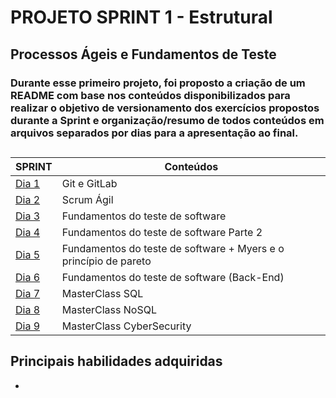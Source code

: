 # PROJETO SPRINT 1 - Estrutural

## Processos Ágeis e Fundamentos de Teste

### Durante esse primeiro projeto, foi proposto a criação de um README com base nos conteúdos disponibilizados para realizar o objetivo de versionamento dos exercícios propostos durante a Sprint e organização/resumo de todos conteúdos em arquivos separados por dias para a apresentação ao final.

##

| SPRINT                                                                                             | Conteúdos                                                               |
| -------------------------------------------------------------------------------------------------- | ----------------------------------------------------------------------- |
| [Dia 1](https://gitlab.com/sprint1compass/Sprint1/-/blob/main/days%20files/Dia1.md?ref_type=heads) | Git e GitLab                                                            |
| [Dia 2](https://gitlab.com/sprint1compass/Sprint1/-/blob/main/days%20files/Dia2.md?ref_type=heads) | Scrum Ágil                                                              |
| [Dia 3](https://gitlab.com/sprint1compass/Sprint1/-/blob/main/days%20files/Dia3.md)                | Fundamentos do teste de software​​​​​​​                                 |
| [Dia 4](https://gitlab.com/sprint1compass/Sprint1/-/blob/main/days%20files/Dia4.md)                | Fundamentos do teste de software​​​​​​​ Parte 2                         |
| [Dia 5](https://gitlab.com/sprint1compass/Sprint1/-/blob/main/days%20files/Dia5.md?ref_type=heads) | Fundamentos do teste de software​​​​​​​ + Myers e o princípio de pareto |
| [Dia 6](https://gitlab.com/sprint1compass/Sprint1/-/blob/main/days%20files/Dia6.md)                | Fundamentos do teste de software (Back-End)                             |
| [Dia 7]()                                                                                          | MasterClass SQL                                                         |
| [Dia 8]()                                                                                          | MasterClass NoSQL                                                       |
| [Dia 9]()                                                                                          | MasterClass CyberSecurity                                               |

## Principais habilidades adquiridas

-
